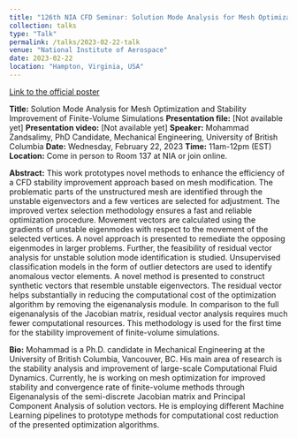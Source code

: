 ```yaml
---
title: "126th NIA CFD Seminar: Solution Mode Analysis for Mesh Optimization and Stability Improvement of Finite-Volume Simulations"
collection: talks
type: "Talk"
permalink: /talks/2023-02-22-talk
venue: "National Institute of Aerospace"
date: 2023-02-22
location: "Hampton, Virginia, USA"
---
```


[Link to the official poster](https://niacfds.wordpress.com/2023/02/07/126th-nia-cfd-seminar-solution-mode-analysis-for-mesh-optimization-and-stability-improvement-of-finite-volume-simulations-by-mohammad-zandsalimy/)

**Title:** Solution Mode Analysis for Mesh Optimization and Stability Improvement of Finite-Volume Simulations
**Presentation file:** [Not available yet]
**Presentation video:** [Not available yet]
**Speaker:** Mohammad Zandsalimy, PhD Candidate, Mechanical Engineering, University of British Columbia
**Date:**  Wednesday, February 22, 2023
**Time:**  11am-12pm (EST)
**Location:** Come in person to Room 137 at NIA or join online.

**Abstract:** This work prototypes novel methods to enhance the efficiency of a CFD stability improvement approach based on mesh modification. The problematic parts of the unstructured mesh are identified through the unstable eigenvectors and a few vertices are selected for adjustment. The improved vertex selection methodology ensures a fast and reliable optimization procedure. Movement vectors are calculated using the gradients of unstable eigenmodes with respect to the movement of the selected vertices. A novel approach is presented to remediate the opposing eigenmodes in larger problems. Further, the feasibility of residual vector analysis for unstable solution mode identification is studied. Unsupervised classification models in the form of outlier detectors are used to identify anomalous vector elements. A novel method is presented to construct synthetic vectors that resemble unstable eigenvectors. The residual vector helps substantially in reducing the computational cost of the optimization algorithm by removing the eigenanalysis module. In comparison to the full eigenanalysis of the Jacobian matrix, residual vector analysis requires much fewer computational resources. This methodology is used for the first time for the stability improvement of finite-volume simulations.

**Bio:** Mohammad is a Ph.D. candidate in Mechanical Engineering at the University of British Columbia, Vancouver, BC. His main area of research is the stability analysis and improvement of large-scale Computational Fluid Dynamics. Currently, he is working on mesh optimization for improved stability and convergence rate of finite-volume methods through Eigenanalysis of the semi-discrete Jacobian matrix and Principal Component Analysis of solution vectors. He is employing different Machine Learning pipelines to prototype methods for computational cost reduction of the presented optimization algorithms. 